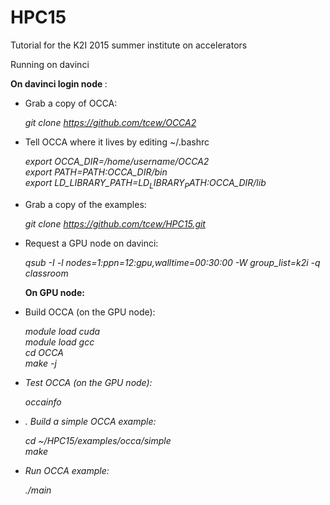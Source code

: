 # HPC15
Tutorial for the K2I 2015 summer institute on accelerators

Running on davinci

<b> On davinci login node </b>:
 
<ul>
<li> Grab a copy of OCCA:

<i> git clone https://github.com/tcew/OCCA2 </i>
</li>
<li> Tell OCCA where it lives by editing ~/.bashrc

<i>export OCCA_DIR=/home/username/OCCA2</i>
<br><i>export PATH=$PATH:$OCCA_DIR/bin</i>
<br><i>export LD_LIBRARY_PATH=$LD_LIBRARY_PATH:$OCCA_DIR/lib</i>
</li>

<li> Grab a copy of the examples:

<i>git clone https://github.com/tcew/HPC15.git</i>
</li>

<li> Request a GPU node on davinci:

<i>qsub -I -l nodes=1:ppn=12:gpu,walltime=00:30:00 -W group_list=k2i -q classroom</i>

<b>On GPU node:</b>
</li>

<li> Build OCCA (on the GPU node): 

<i>module load cuda</it>
<br><i>module load gcc</i>
<br><i>cd OCCA</i>
<br><i>make -j</i>

</li>

<li> Test OCCA (on the GPU node):

<i>occainfo</i>
 
 </li>

<li>. Build a simple OCCA example:

<i>cd ~/HPC15/examples/occa/simple</i>
<br><i>make </i>
</li>

<li> Run OCCA example:

<i>./main</i>
</li>
</ul>
